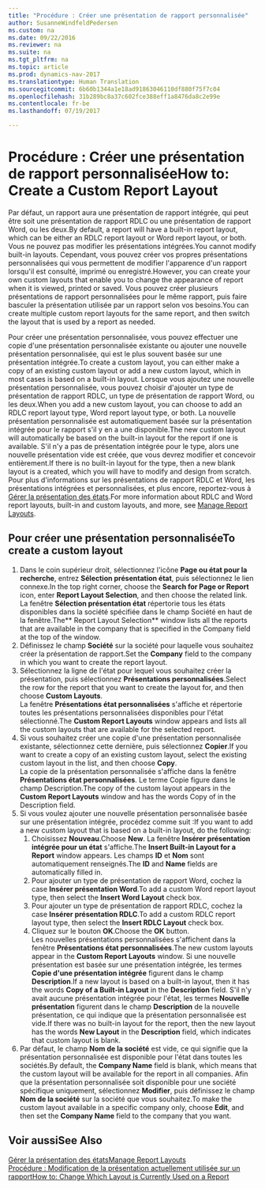 ```yaml
---
title: "Procédure : Créer une présentation de rapport personnalisée"
author: SusanneWindfeldPedersen
ms.custom: na
ms.date: 09/22/2016
ms.reviewer: na
ms.suite: na
ms.tgt_pltfrm: na
ms.topic: article
ms.prod: dynamics-nav-2017
ms.translationtype: Human Translation
ms.sourcegitcommit: 6b60b1344a1e18ad91863046110df880f75f7c04
ms.openlocfilehash: 31b289bc8a37c602fce388eff1a8476da8c2e99e
ms.contentlocale: fr-be
ms.lasthandoff: 07/19/2017

---
```


# <a name="how-to-create-a-custom-report-layout"></a><span data-ttu-id="5e67c-102">Procédure : Créer une présentation de rapport personnalisée</span><span class="sxs-lookup"><span data-stu-id="5e67c-102">How to: Create a Custom Report Layout</span></span>
<span data-ttu-id="5e67c-103">Par défaut, un rapport aura une présentation de rapport intégrée, qui peut être soit une présentation de rapport RDLC ou une présentation de rapport Word, ou les deux.</span><span class="sxs-lookup"><span data-stu-id="5e67c-103">By default, a report will have a built-in report layout, which can be either an RDLC report layout or Word report layout, or both.</span></span> <span data-ttu-id="5e67c-104">Vous ne pouvez pas modifier les présentations intégrées.</span><span class="sxs-lookup"><span data-stu-id="5e67c-104">You cannot modify built-in layouts.</span></span> <span data-ttu-id="5e67c-105">Cependant, vous pouvez créer vos propres présentations personnalisées qui vous permettent de modifier l'apparence d'un rapport lorsqu'il est consulté, imprimé ou enregistré.</span><span class="sxs-lookup"><span data-stu-id="5e67c-105">However, you can create your own custom layouts that enable you to change the appearance of report when it is viewed, printed or saved.</span></span> <span data-ttu-id="5e67c-106">Vous pouvez créer plusieurs présentations de rapport personnalisées pour le même rapport, puis faire basculer la présentation utilisée par un rapport selon vos besoins.</span><span class="sxs-lookup"><span data-stu-id="5e67c-106">You can create multiple custom report layouts for the same report, and then switch the layout that is used by a report as needed.</span></span>

<span data-ttu-id="5e67c-107">Pour créer une présentation personnalisée, vous pouvez effectuer une copie d'une présentation personnalisée existante ou ajouter une nouvelle présentation personnalisée, qui est le plus souvent basée sur une présentation intégrée.</span><span class="sxs-lookup"><span data-stu-id="5e67c-107">To create a custom layout, you can either make a copy of an existing custom layout or add a new custom layout, which in most cases is based on a built-in layout.</span></span> <span data-ttu-id="5e67c-108">Lorsque vous ajoutez une nouvelle présentation personnalisée, vous pouvez choisir d'ajouter un type de présentation de rapport RDLC, un type de présentation de rapport Word, ou les deux.</span><span class="sxs-lookup"><span data-stu-id="5e67c-108">When you add a new custom layout, you can choose to add an RDLC report layout type, Word report layout type, or both.</span></span> <span data-ttu-id="5e67c-109">La nouvelle présentation personnalisée est automatiquement basée sur la présentation intégrée pour le rapport s'il y en a une disponible.</span><span class="sxs-lookup"><span data-stu-id="5e67c-109">The new custom layout will automatically be based on the built-in layout for the report if one is available.</span></span> <span data-ttu-id="5e67c-110">S'il n'y a pas de présentation intégrée pour le type, alors une nouvelle présentation vide est créée, que vous devrez modifier et concevoir entièrement.</span><span class="sxs-lookup"><span data-stu-id="5e67c-110">If there is no built-in layout for the type, then a new blank layout is a created, which you will have to modify and design from scratch.</span></span> <span data-ttu-id="5e67c-111">Pour plus d'informations sur les présentations de rapport RDLC et Word, les présentations intégrées et personnalisées, et plus encore, reportez-vous à [Gérer la présentation des états](ui-manage-report-layouts.md).</span><span class="sxs-lookup"><span data-stu-id="5e67c-111">For more information about RDLC and Word report layouts, built-in and custom layouts, and more, see [Manage Report Layouts](ui-manage-report-layouts.md).</span></span>  

## <a name="to-create-a-custom-layout"></a><span data-ttu-id="5e67c-112">Pour créer une présentation personnalisée</span><span class="sxs-lookup"><span data-stu-id="5e67c-112">To create a custom layout</span></span>
1. <span data-ttu-id="5e67c-113">Dans le coin supérieur droit, sélectionnez l'icône **Page ou état pour la recherche**, entrez **Sélection présentation état**, puis sélectionnez le lien connexe.</span><span class="sxs-lookup"><span data-stu-id="5e67c-113">In the top right corner, choose the **Search for Page or Report** icon, enter **Report Layout Selection**, and then choose the related link.</span></span>  
<span data-ttu-id="5e67c-114">La fenêtre **Sélection présentation état** répertorie tous les états disponibles dans la société spécifiée dans le champ Société en haut de la fenêtre.</span><span class="sxs-lookup"><span data-stu-id="5e67c-114">The** Report Layout Selection** window lists all the reports that are available in the company that is specified in the Company field at the top of the window.</span></span>
2. <span data-ttu-id="5e67c-115">Définissez le champ **Société** sur la société pour laquelle vous souhaitez créer la présentation de rapport.</span><span class="sxs-lookup"><span data-stu-id="5e67c-115">Set the **Company** field to the company in which you want to create the report layout.</span></span>
3. <span data-ttu-id="5e67c-116">Sélectionnez la ligne de l'état pour lequel vous souhaitez créer la présentation, puis sélectionnez **Présentations personnalisées**.</span><span class="sxs-lookup"><span data-stu-id="5e67c-116">Select the row for the report that you want to create the layout for, and then choose **Custom Layouts**.</span></span>  
<span data-ttu-id="5e67c-117">La fenêtre **Présentations état personnalisées** s'affiche et répertorie toutes les présentations personnalisées disponibles pour l'état sélectionné.</span><span class="sxs-lookup"><span data-stu-id="5e67c-117">The **Custom Report Layouts** window appears and lists all the custom layouts that are available for the selected report.</span></span>
4. <span data-ttu-id="5e67c-118">Si vous souhaitez créer une copie d'une présentation personnalisée existante, sélectionnez cette dernière, puis sélectionnez **Copier**.</span><span class="sxs-lookup"><span data-stu-id="5e67c-118">If you want to create a copy of an existing custom layout, select the existing custom layout in the list, and then choose **Copy**.</span></span>  
<span data-ttu-id="5e67c-119">La copie de la présentation personnalisée s'affiche dans la fenêtre **Présentations état personnalisées**. Le terme Copie figure dans le champ Description.</span><span class="sxs-lookup"><span data-stu-id="5e67c-119">The copy of the custom layout appears in the **Custom Report Layouts** window and has the words Copy of in the Description field.</span></span>
5. <span data-ttu-id="5e67c-120">Si vous voulez ajouter une nouvelle présentation personnalisée basée sur une présentation intégrée, procédez comme suit :</span><span class="sxs-lookup"><span data-stu-id="5e67c-120">If you want to add a new custom layout that is based on a built-in layout, do the following:</span></span>  
    1. <span data-ttu-id="5e67c-121">Choisissez **Nouveau**.</span><span class="sxs-lookup"><span data-stu-id="5e67c-121">Choose **New**.</span></span> <span data-ttu-id="5e67c-122">La fenêtre **Insérer présentation intégrée pour un état** s'affiche.</span><span class="sxs-lookup"><span data-stu-id="5e67c-122">The **Insert Built-in Layout for a Report** window appears.</span></span> <span data-ttu-id="5e67c-123">Les champs **ID** et **Nom** sont automatiquement renseignés.</span><span class="sxs-lookup"><span data-stu-id="5e67c-123">The **ID** and **Name** fields are automatically filled in.</span></span>
    2. <span data-ttu-id="5e67c-124">Pour ajouter un type de présentation de rapport Word, cochez la case **Insérer présentation Word**.</span><span class="sxs-lookup"><span data-stu-id="5e67c-124">To add a custom Word report layout type, then select the **Insert Word Layout** check box.</span></span>
    3. <span data-ttu-id="5e67c-125">Pour ajouter un type de présentation de rapport RDLC, cochez la case **Insérer présentation RDLC**.</span><span class="sxs-lookup"><span data-stu-id="5e67c-125">To add a custom RDLC report layout type, then select the **Insert RDLC Layout** check box.</span></span>
    4. <span data-ttu-id="5e67c-126">Cliquez sur le bouton **OK**.</span><span class="sxs-lookup"><span data-stu-id="5e67c-126">Choose the **OK** button.</span></span>  
    <span data-ttu-id="5e67c-127">Les nouvelles présentations personnalisées s'affichent dans la fenêtre **Présentations état personnalisées**.</span><span class="sxs-lookup"><span data-stu-id="5e67c-127">The new custom layouts appear in the **Custom Report Layouts** window.</span></span> <span data-ttu-id="5e67c-128">Si une nouvelle présentation est basée sur une présentation intégrée, les termes **Copie d'une présentation intégrée** figurent dans le champ **Description**.</span><span class="sxs-lookup"><span data-stu-id="5e67c-128">If a new layout is based on a built-in layout, then it has the words **Copy of a Built-in Layout** in the **Description** field.</span></span> <span data-ttu-id="5e67c-129">S'il n'y avait aucune présentation intégrée pour l'état, les termes **Nouvelle présentation** figurent dans le champ **Description** de la nouvelle présentation, ce qui indique que la présentation personnalisée est vide.</span><span class="sxs-lookup"><span data-stu-id="5e67c-129">If there was no built-in layout for the report, then the new layout has the words **New Layout** in the **Description** field, which indicates that custom layout is blank.</span></span>
6. <span data-ttu-id="5e67c-130">Par défaut, le champ **Nom de la société** est vide, ce qui signifie que la présentation personnalisée est disponible pour l'état dans toutes les sociétés.</span><span class="sxs-lookup"><span data-stu-id="5e67c-130">By default, the **Company Name** field is blank, which means that the custom layout will be available for the report in all companies.</span></span> <span data-ttu-id="5e67c-131">Afin que la présentation personnalisée soit disponible pour une société spécifique uniquement, sélectionnez **Modifier**, puis définissez le champ **Nom de la société** sur la société que vous souhaitez.</span><span class="sxs-lookup"><span data-stu-id="5e67c-131">To make the custom layout available in a specific company only, choose **Edit**, and then set the **Company Name** field to the company that you want.</span></span>

## <a name="see-also"></a><span data-ttu-id="5e67c-132">Voir aussi</span><span class="sxs-lookup"><span data-stu-id="5e67c-132">See Also</span></span>
[<span data-ttu-id="5e67c-133">Gérer la présentation des états</span><span class="sxs-lookup"><span data-stu-id="5e67c-133">Manage Report Layouts</span></span>](ui-manage-report-layouts.md)  
[<span data-ttu-id="5e67c-134">Procédure : Modification de la présentation actuellement utilisée sur un rapport</span><span class="sxs-lookup"><span data-stu-id="5e67c-134">How to: Change Which Layout is Currently Used on a Report</span></span>](ui-how-change-layout-currently-used-report.md)

